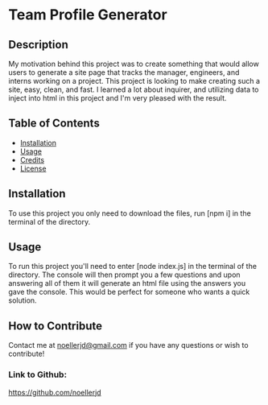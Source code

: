 # Team Profile Generator

## Description

My motivation behind this project was to create something that would allow users to generate a site page that tracks the manager, engineers, and interns working on a project. This project is looking to make creating such a site, easy, clean, and fast. I learned a lot about inquirer, and utilizing data to inject into html in this project and I'm very pleased with the result.

## Table of Contents

- [Installation](#installation)
- [Usage](#usage)
- [Credits](#credits)
- [License](#license)

## Installation

To use this project you only need to download the files, run [npm i] in the terminal of the directory.

## Usage

To run this project you'll need to enter [node index.js] in the terminal of the directory. The console will then prompt you a few questions and upon answering all of them it will generate an html file using the answers you gave the console. This would be perfect for someone who wants a quick solution.

## How to Contribute

Contact me at noellerjd@gmail.com if you have any questions or wish to contribute!

### Link to Github:
https://github.com/noellerjd

